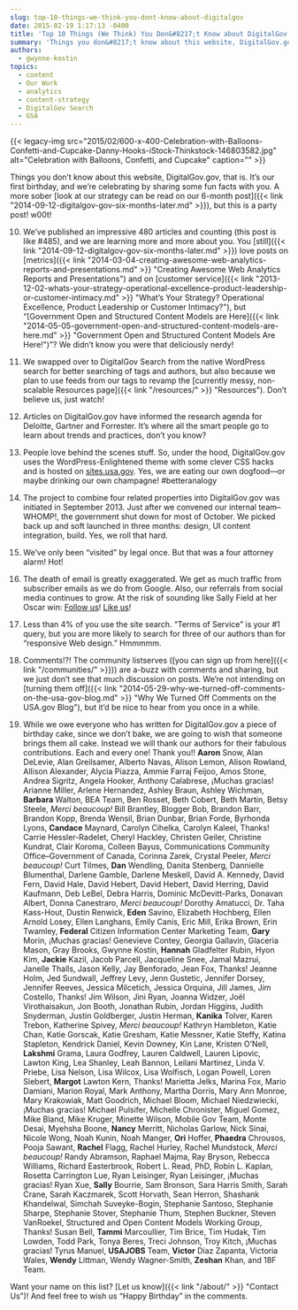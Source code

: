 ```yaml
---
slug: top-10-things-we-think-you-dont-know-about-digitalgov
date: 2015-02-19 1:17:13 -0400
title: 'Top 10 Things (We Think) You Don&#8217;t Know about DigitalGov'
summary: 'Things you don&#8217;t know about this website, DigitalGov.gov, that is. It’s our first birthday, and we’re celebrating by sharing some fun facts with you. A more sober look at our strategy can be read on our 6-month post, but this is a party post! w00t! 10.  We’ve published an impressive 480 articles and counting (this'
authors:
  - gwynne-kostin
topics:
  - content
  - Our Work
  - analytics
  - content-strategy
  - DigitalGov Search
  - GSA
---
```


{{< legacy-img src="2015/02/600-x-400-Celebration-with-Balloons-Confetti-and-Cupcake-Danny-Hooks-iStock-Thinkstock-146803582.jpg" alt="Celebration with Balloons, Confetti, and Cupcake" caption="" >}} 

Things you don&#8217;t know about this website, DigitalGov.gov, that is. It’s our first birthday, and we’re celebrating by sharing some fun facts with you. A more sober [look at our strategy can be read on our 6-month post]({{< link "2014-09-12-digitalgov-gov-six-months-later.md" >}}), but this is a party post! w00t!

10.  We’ve published an impressive 480 articles and counting (this post is like #485), and we are learning more and more about you. You [still]({{< link "2014-09-12-digitalgov-gov-six-months-later.md" >}}) love posts on [metrics]({{< link "2014-03-04-creating-awesome-web-analytics-reports-and-presentations.md" >}} "Creating Awesome Web Analytics Reports and Presentations") and on [customer service]({{< link "2013-12-02-whats-your-strategy-operational-excellence-product-leadership-or-customer-intimacy.md" >}} "What’s Your Strategy? Operational Excellence, Product Leadership or Customer Intimacy?"), but “[Government Open and Structured Content Models are Here]({{< link "2014-05-05-government-open-and-structured-content-models-are-here.md" >}} "Government Open and Structured Content Models Are Here!")”? We didn’t know you were that deliciously nerdy!

9.  We swapped over to DigitalGov Search from the native WordPress search for better searching of tags and authors, but also because we plan to use feeds from our tags to revamp the [currently messy, non-scalable Resources page]({{< link "/resources/" >}} "Resources"). Don’t believe us, just watch!

8.  Articles on DigitalGov.gov have informed the research agenda for Deloitte, Gartner and Forrester. It’s where all the smart people go to learn about trends and practices, don’t you know?

7.  People love behind the scenes stuff. So, under the hood, DigitalGov.gov uses the WordPress-Enlightened theme with some clever CSS hacks and is hosted on [sites.usa.gov](https://sites.usa.gov). Yes, we are eating our own dogfood—or maybe drinking our own champagne! #betteranalogy

6.  The project to combine four related properties into DigitalGov.gov was initiated in September 2013. Just after we convened our internal team&#8211;WHOMP!, the government shut down for most of October. We picked back up and soft launched in three months: design, UI content integration, build. Yes, we roll that hard.

5.  We’ve only been “visited” by legal once. But that was a four attorney alarm! Hot!

4.  The death of email is greatly exaggerated. We get as much traffic from subscriber emails as we do from Google. Also, our referrals from social media continues to grow. At the risk of sounding like Sally Field at her Oscar win: [Follow us](https://twitter.com/Digital_Gov "Digital Gov on Twitter")! [Like us](https://www.facebook.com/digitalgov "DigitalGov on Facebook")!

3.  Less than 4% of you use the site search. “Terms of Service” is your #1 query, but you are more likely to search for three of our authors than for “responsive Web design.” Hmmmmm.

2.  Comments!?! The community listserves ([you can sign up from here]({{< link "/communities/" >}})) are a-buzz with comments and sharing, but we just don’t see that much discussion on posts. We’re not intending on [turning them off]({{< link "2014-05-29-why-we-turned-off-comments-on-the-usa-gov-blog.md" >}} "Why We Turned Off Comments on the USA.gov Blog"), but it&#8217;d be nice to hear from you once in a while.

1.  While we owe everyone who has written for DigitalGov.gov a piece of birthday cake, since we don’t bake, we are going to wish that someone brings them all cake. Instead we will thank our authors for their fabulous contributions. Each and every one! Thank you!! **Aaron** Snow, Alan DeLevie, Alan Greilsamer, Alberto Navas, Alison Lemon, Alison Rowland, Allison Alexander, Alycia Piazza, Ammie Farraj Feijoo, Amos Stone, Andrea Sigritz, Angela Hooker, Anthony Calabrese, ¡Muchas gracias! Arianne Miller, Arlene Hernandez, Ashley Braun, Ashley Wichman, **Barbara** Walton, BEA Team, Ben Rosset, Beth Cobert, Beth Martin, Betsy Steele, _Merci beaucoup!_ Bill Brantley, Blogger Bob, Brandon Barr, Brandon Kopp, Brenda Wensil, Brian Dunbar, Brian Forde, Byrhonda Lyons, **Candace** Maynard, Carolyn Cihelka, Carolyn Kaleel, Thanks! Carrie Hessler-Radelet, Cheryl Hackley, Christen Geiler, Christine Kundrat, Clair Koroma, Colleen Bayus, Communications Community Office&#8211;Government of Canada, Corinna Zarek, Crystal Peeler, _Merci beaucoup!_ Curt Tilmes, **Dan** Wendling, Danita Stenberg, Dannielle Blumenthal, Darlene Gamble, Darlene Meskell, David A. Kennedy, David Fern, David Hale, David Hebert, David Hebert, David Herring, David Kaufmann, Deb LeBel, Debra Harris, Dominic McDevitt-Parks, Donavan Albert, Donna Canestraro, _Merci beaucoup!_ Dorothy Amatucci, Dr. Taha Kass-Hout, Dustin Renwick, **Eden** Savino, Elizabeth Hochberg, Ellen Arnold Losey, Ellen Langhans, Emily Canis, Eric Mill, Erika Brown, Erin Twamley, **Federal** Citizen Information Center Marketing Team, **Gary** Morin, ¡Muchas gracias! Genevieve Contey, Georgia Gallavin, Glaceria Mason, Gray Brooks, Gwynne Kostin, **Hannah** Gladfelter Rubin, Hyon Kim, **Jackie** Kazil, Jacob Parcell, Jacqueline Snee, Jamal Mazrui, Janelle Thalls, Jason Kelly, Jay Benforado, Jean Fox, Thanks! Jeanne Holm, Jed Sundwall, Jeffrey Levy, Jenn Gustetic, Jennifer Dorsey, Jennifer Reeves, Jessica Milcetich, Jessica Orquina, Jill James, Jim Costello, Thanks! Jim Wilson, Jini Ryan, Joanna Widzer, Joël Virothaisakun, Jon Booth, Jonathan Rubin, Jordan Higgins, Judith Snyderman, Justin Goldberger, Justin Herman, **Kanika** Tolver, Karen Trebon, Katherine Spivey, _Merci beaucoup!_ Kathryn Hambleton, Katie Chan, Katie Gorscak, Katie Gresham, Katie Messner, Katie Steffy, Katina Stapleton, Kendrick Daniel, Kevin Downey, Kin Lane, Kristen O&#8217;Nell, **Lakshmi** Grama, Laura Godfrey, Lauren Caldwell, Lauren Lipovic, Lawton King, Lea Shanley, Leah Bannon, Leilani Martinez, Linda V. Priebe, Lisa Nelson, Lisa Wilcox, Lisa Wolfisch, Logan Powell, Loren Siebert, **Margot** Lawton Kern, Thanks! Marietta Jelks, Marina Fox, Mario Damiani, Marion Royal, Mark Anthony, Martha Dorris, Mary Ann Monroe, Mary Krakowiak, Matt Goodrich, Michael Bloom, Michael Niedzwiecki, ¡Muchas gracias! Michael Pulsifer, Michelle Chronister, Miguel Gomez, Mike Bland, Mike Kruger, Minette Wilson, Mobile Gov Team, Monte Desai, Myehsha Boone, **Nancy** Merritt, Nicholas Garlow, Nick Sinai, Nicole Wong, Noah Kunin, Noah Manger, **Ori** Hoffer, **Phaedra** Chrousos, Pooja Sawant, **Rachel** Flagg, Rachel Hurley, Rachel Mundstock, _Merci beaucoup!_ Randy Abramson, Raphael Majma, Ray Bryson, Rebecca Williams, Richard Easterbrook, Robert L. Read, PhD, Robin L. Kaplan, Rosetta Carrington Lue, Ryan Leisinger, Ryan Leisinger, ¡Muchas gracias! Ryan Xue, **Sally** Bourrie, Sam Bronson, Sara Harris Smith, Sarah Crane, Sarah Kaczmarek, Scott Horvath, Sean Herron, Shashank Khandelwal, Simchah Suveyke-Bogin, Stephanie Santoso, Stephanie Sharpe, Stephanie Stover, Stephanie Thum, Stephen Buckner, Steven VanRoekel, Structured and Open Content Models Working Group, Thanks! Susan Bell, **Tammi** Marcoullier, Tim Brice, Tim Hudak, Tim Lowden, Todd Park, Tonya Beres, Treci Johnson, Troy Kitch, ¡Muchas gracias! Tyrus Manuel, **USAJOBS** Team, **Victor** Diaz Zapanta, Victoria Wales, **Wendy** Littman, Wendy Wagner-Smith, **Zeshan** Khan, and 18F Team.

Want your name on this list? [Let us know]({{< link "/about/" >}} "Contact Us")! And feel free to wish us &#8220;Happy Birthday&#8221; in the comments.